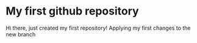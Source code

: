 # My first github repository

Hi there, just created my first repository!
Applying my first changes to the new branch
